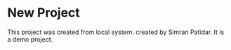 # New Project

This project was created from local system.
created by Simran Patidar.
It is a demo project.

